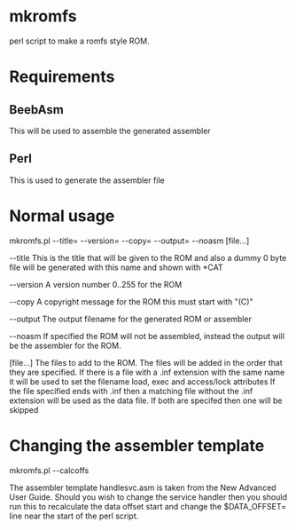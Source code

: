 # mkromfs
perl script to make a romfs style ROM.

# Requirements

## BeebAsm
This will be used to assemble the generated assembler

## Perl
This is used to generate the assembler file


# Normal usage

mkromfs.pl --title=<rom title> --version=<rom version> --copy=<copyright> --output=<output> --noasm [file...]

--title         This is the title that will be given to the ROM and also a dummy 0 byte file will be
                generated with this name and shown with \*CAT

--version       A version number 0..255 for the ROM

--copy          A copyright message for the ROM this must start with "(C)"

--output        The output filename for the generated ROM or assembler

--noasm         If specified the ROM will not be assembled, instead the output will be the assembler
                for the ROM.

[file...]       The files to add to the ROM. The files will be added in the order that they are specified.
                If there is a file with a .inf extension with the same name it will be used to set the filename
                load, exec and access/lock attributes
                If the file specified ends with .inf then a matching file without the .inf extension will be
                used as the data file.
                If both are specifed then one will be skipped

# Changing the assembler template

mkromfs.pl --calcoffs

The assembler template handlesvc.asm is taken from the New Advanced User Guide. Should you wish to change the
service handler then you should run this to recalculate the data offset start and change the $DATA_OFFSET= line
near the start of the perl script.




